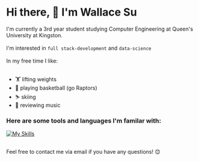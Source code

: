 <h1>Hi there, 👋 I'm Wallace Su
</h1>
<a>
  I'm currently a 3rd year student studying Computer Engineering at Queen's University at Kingston. 
  </br>
  </br>
  I'm interested in <code>full stack-development</code> and <code>data-science</code>
  </br>
  </br>
  In my free time I like: </br>
  </br>
  <ul>
    <li>🏋️ lifting weights </li>
    <li>🏀 playing basketball (go Raptors)</li>
    <li>⛷️ skiing</li>
    <li>🎵 reviewing music</li>
  </ul>
  <h3>Here are some tools and languages I'm familar with:</h3>
  
  [![My Skills](https://skillicons.dev/icons?i=react,js,html,css,py,c,cpp,gcp,github,java,mongodb,mysql,vscode)](https://skillicons.dev)

  </br>
  Feel free to contact me via email if you have any questions! 😊
</a>


<!--
**WallaceSuu/wallacesuu** is a ✨ _special_ ✨ repository because its `README.md` (this file) appears on your GitHub profile.

Here are some ideas to get you started:

- 🔭 I’m currently working on ...
- 🌱 I’m currently learning ...
- 👯 I’m looking to collaborate on ...
- 🤔 I’m looking for help with ...
- 💬 Ask me about ...
- 📫 How to reach me: ...
- 😄 Pronouns: ...
- ⚡ Fun fact: ...
-->

